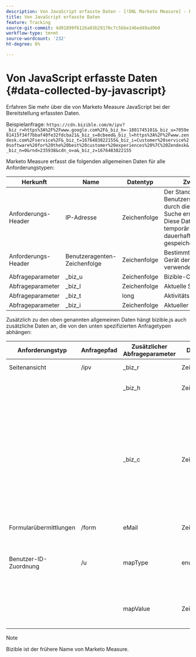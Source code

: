 ```yaml
---
description: Von JavaScript erfasste Daten - [!DNL Marketo Measure] - Produktdokumentation
title: Von JavaScript erfasste Daten
feature: Tracking
source-git-commit: 4d91899f6126a83b29170c7c5bbe146ed49ad9b0
workflow-type: tm+mt
source-wordcount: '232'
ht-degree: 8%

---
```


# Von JavaScript erfasste Daten {#data-collected-by-javascript}

Erfahren Sie mehr über die von Marketo Measure JavaScript bei der Bereitstellung erfassten Daten.

Beispielanfrage:
`https://cdn.bizible.com/m/ipv?_biz_r=https%3A%2F%2Fwww.google.com%2F&_biz_h=-1801745101&_biz_u=7059e81415f34f7bbaf40fe32fdcba21&_biz_s=8cbeed&_biz_l=https%3A%2F%2Fwww.zendesk.com%2Fservice%2F&_biz_t=1676483822155&_biz_i=Customer%20service%20software%20for%20the%20best%20customer%20experiences%20%7C%20Zendesk&_biz_n=0&rnd=235938&cdn_o=a&_biz_z=1676483822155`

Marketo Measure erfasst die folgenden allgemeinen Daten für alle Anforderungstypen:

<table>
<thead>
  <tr>
    <th>Herkunft</th>
    <th>Name</th>
    <th>Datentyp</th>
    <th>Zweck</th>
  </tr>
</thead>
<tbody>
  <tr>
    <td>Anforderungs-Header</td>
    <td>IP-Adresse</td>
    <td>Zeichenfolge</td>
    <td>Der Standort des Benutzers wird durch die GeoIP-Suche ermittelt. Diese Daten sind temporär und nicht dauerhaft gespeichert.</td>
  </tr>
  <tr>
    <td>Anforderungs-Header</td>
    <td>Benutzeragenten-Zeichenfolge</td>
    <td>Zeichenfolge</td>
    <td>Bestimmt, welches Gerät der Benutzer verwendet.</td>
  </tr>
  <tr>
    <td>Abfrageparameter</td>
    <td>_biz_u</td>
    <td>Zeichenfolge</td>
    <td>Bizible-Cookie-ID</td>
  </tr>
  <tr>
    <td>Abfrageparameter</td>
    <td>_biz_l</td>
    <td>Zeichenfolge</td>
    <td>Aktuelle Seiten-URL</td>
  </tr>
  <tr>
    <td>Abfrageparameter</td>
    <td>_biz_t</td>
    <td>long</td>
    <td>Aktivitätszeitstempel</td>
  </tr>
  <tr>
    <td>Abfrageparameter</td>
    <td>_biz_i</td>
    <td>Zeichenfolge</td>
    <td>Aktueller Seitentitel</td>
  </tr>
</tbody>
</table>

Zusätzlich zu den oben genannten allgemeinen Daten hängt bizible.js auch zusätzliche Daten an, die von den unten spezifizierten Anfragetypen abhängen:

<table>
<thead>
  <tr>
    <th>Anforderungstyp</th>
    <th>Anfragepfad</th>
    <th>Zusätzlicher Abfrageparameter</th>
    <th>Datentyp</th>
    <th>Zweck</th>
  </tr>
</thead>
<tbody>
  <tr>
    <td>Seitenansicht</td>
    <td>/ipv</td>
    <td>_biz_r</td>
    <td>Zeichenfolge</td>
    <td>URL der Referrer-Seite</td>
  </tr>
  <tr>
    <td></td>
    <td></td>
    <td>_biz_h</td>
    <td>Zeichenfolge</td>
    <td>Die Bildschirmauflösung des Hash-Clients.</td>
  </tr>
  <tr>
    <td></td>
    <td></td>
    <td>_biz_c</td>
    <td>Zeichenfolge</td>
    <td>Optionaler Parameter. Wenn dieser Parameter vorhanden ist, zeigt er an, dass der Mandant bizible.js so konfiguriert, dass vor dem Tracking auf die Zustimmung der Benutzer gewartet wird, und dass bizible.js die Zustimmung des Benutzers erhalten hat, verfolgt zu werden.</td>
  </tr>
  <tr>
    <td>Formularübermittlungen</td>
    <td>/form</td>
    <td>eMail</td>
    <td>Zeichenfolge</td>
    <td>Einfache Text-E-Mail-Adresse.</td>
  </tr>
  <tr>
    <td>Benutzer-ID-Zuordnung</td>
    <td>/u</td>
    <td>mapType</td>
    <td>enum</td>
    <td>Welche Art von Benutzer-ID-Mapping bizible.js erkannt hat (Marketo Munchkin-ID und Adobe ECID)</td>
  </tr>
  <tr>
    <td></td>
    <td></td>
    <td>mapValue</td>
    <td>Zeichenfolge</td>
    <td>Der tatsächliche Drittanbieter-Cookie-ID-Wert der oben genannten Integration.</td>
  </tr>
</tbody>
</table>

>[!NOTE]
>
>Bizible ist der frühere Name von Marketo Measure.
